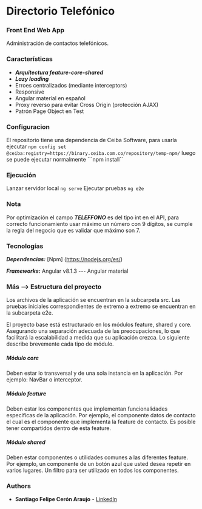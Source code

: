 # Directorio Telefónico
### Front End Web App

Administración de contactos telefónicos.

### Características
* ***Arquitectura feature-core-shared***
* ***Lazy loading***
* Erroes centralizados (mediante interceptors)
* Responsive
* Angular material en español
* Proxy reverso para evitar Cross Origin (protección AJAX)
* Patrón Page Object en Test

### Configuracion
El repositorio tiene una dependencia de Ceiba Software, para usarla ejecutar
```npm config set @ceiba:registry=https://binary.ceiba.com.co/repository/temp-npm/```
luego se puede ejecutar normalmente
```npm install``

### Ejecución
Lanzar servidor local 
```ng serve```
Ejecutar pruebas
```ng e2e```

### Nota
Por optimización el campo ***TELEFFONO*** es del tipo int en el API, para correcto funcionamiento usar máximo un número con 9 dígitos,
se cumple la regla del negocio que es validar que máximo son 7.

### Tecnologías

***Dependencias:*** [Npm] (https://nodejs.org/es/)

***Frameworks:*** Angular v8.1.3 --- Angular material

### Más --> Estructura del proyecto

Los archivos de la aplicación se encuentran en la subcarpeta src. Las pruebas iniciales correspondientes de extremo a extremo se encuentran en la subcarpeta e2e.

El proyecto base está estructurado en los módulos feature, shared y core. Asegurando una separación adecuada de las preocupaciones, lo que facilitará la escalabilidad a medida que su aplicación crezca. Lo siguiente describe brevemente cada tipo de módulo.

##### Módulo core
Deben estar lo transversal y de una sola instancia en la aplicación. Por ejemplo: NavBar o interceptor.

##### Módulo feature
Deben estar los componentes que implementan funcionalidades especificas de la aplicación. Por ejemplo, el componente datos de contacto el cual es el componente que implementa la feature de contacto. Es posible tener compartidos dentro de esta feature.

##### Módulo shared
Deben estar componentes o utilidades comunes a las diferentes feature. Por ejemplo, un componente de un botón azul que usted desea repetir en varios lugares. Un filtro para ser utilizado en todos los componentes.


### Authors

*   **Santiago Felipe Cerón Araujo** - [LinkedIn](https://www.linkedin.com/in/santiago-ceron-araujo)


